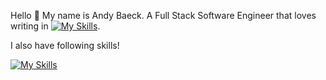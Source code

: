 Hello 👋 My name is Andy Baeck.
A Full Stack Software Engineer that loves writing in [![My Skills](https://skillicons.dev/icons?i=ts,nodejs,express,mongodb,react,tailwind)](https://skillicons.dev).

I also have following skills!

[![My Skills](https://skillicons.dev/icons?i=nestjs,postgres,prisma,py,threejs,vite)](https://skillicons.dev)

